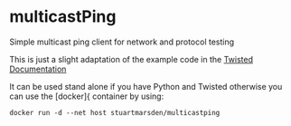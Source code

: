 multicastPing
=============

Simple multicast ping client for network and protocol testing

This is just a slight adaptation of the example code in the [Twisted Documentation](https://twistedmatrix.com/documents/current/core/howto/udp.html#multicast-udp)

It can be used stand alone if you have Python and Twisted otherwise you can use the [docker]{ container by using:

```
docker run -d --net host stuartmarsden/multicastping
```
